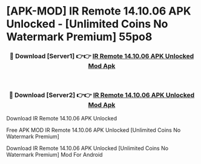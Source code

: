 # [APK-MOD] IR Remote 14.10.06 APK Unlocked - [Unlimited Coins No Watermark Premium] 55po8



<div align="center">
<h3>🔴 Download [Server1] 👉👉 <a href="https://momento.my/?title=IR_Remote_14.10.06_APK_Unlocked">IR Remote 14.10.06 APK Unlocked Mod Apk</a></h3><br>

<h3>🔴 Download [Server2] 👉👉 <a href="https://momento.my/?title=IR_Remote_14.10.06_APK_Unlocked">IR Remote 14.10.06 APK Unlocked Mod Apk</a></h3>
</div>



Download IR Remote 14.10.06 APK Unlocked 

Free APK MOD IR Remote 14.10.06 APK Unlocked [Unlimited Coins No Watermark Premium]

Download IR Remote 14.10.06 APK Unlocked [Unlimited Coins No Watermark Premium] Mod For Android
